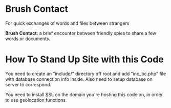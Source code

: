 # Brush Contact

For quick exchanges of words and files between strangers

**Brush Contact**: a brief encounter between friendly spies to share a few words or documents.

# How To Stand Up Site with this Code

You need to create an "include/" directory off root and add "inc_bc.php" file with database connection info inside. Also need to setup database on server to correspond.

You need to install SSL on the domain you're hosting this code on, in order to use geolocation functions.